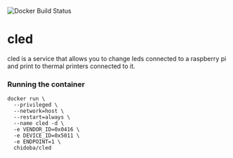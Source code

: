 ![Docker Build Status](https://img.shields.io/docker/build/chidoba/cled)

# cled

cled is a service that allows you to change leds connected to a raspberry pi and print to thermal printers connected to it.

### Running the container

```shell
docker run \
  --privileged \
  --network=host \
  --restart=always \
  --name cled -d \
  -e VENDOR_ID=0x0416 \
  -e DEVICE_ID=0x5011 \
  -e ENDPOINT=1 \
  chidoba/cled
```